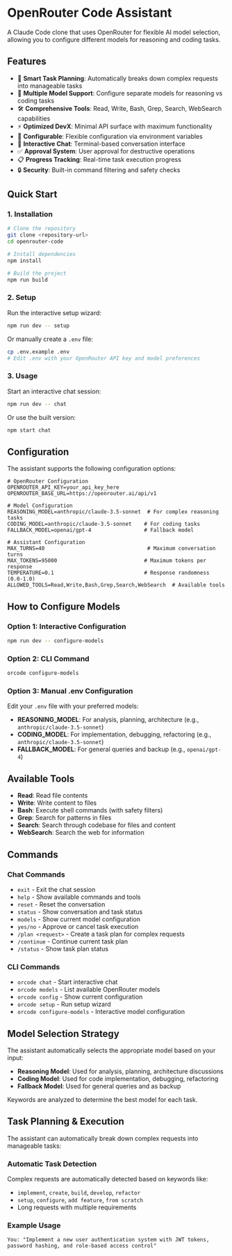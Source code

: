 # OpenRouter Code Assistant

A Claude Code clone that uses OpenRouter for flexible AI model selection, allowing you to configure different models for reasoning and coding tasks.

## Features

- 🧠 **Smart Task Planning**: Automatically breaks down complex requests into manageable tasks
- 🤖 **Multiple Model Support**: Configure separate models for reasoning vs coding tasks
- 🛠️ **Comprehensive Tools**: Read, Write, Bash, Grep, Search, WebSearch capabilities
- ⚡ **Optimized DevX**: Minimal API surface with maximum functionality
- 🔧 **Configurable**: Flexible configuration via environment variables
- 💬 **Interactive Chat**: Terminal-based conversation interface
- ✅ **Approval System**: User approval for destructive operations
- 📋 **Progress Tracking**: Real-time task execution progress
- 🔒 **Security**: Built-in command filtering and safety checks

## Quick Start

### 1. Installation

```bash
# Clone the repository
git clone <repository-url>
cd openrouter-code

# Install dependencies
npm install

# Build the project
npm run build
```

### 2. Setup

Run the interactive setup wizard:

```bash
npm run dev -- setup
```

Or manually create a `.env` file:

```bash
cp .env.example .env
# Edit .env with your OpenRouter API key and model preferences
```

### 3. Usage

Start an interactive chat session:

```bash
npm run dev -- chat
```

Or use the built version:

```bash
npm start chat
```

## Configuration

The assistant supports the following configuration options:

```env
# OpenRouter Configuration
OPENROUTER_API_KEY=your_api_key_here
OPENROUTER_BASE_URL=https://openrouter.ai/api/v1

# Model Configuration
REASONING_MODEL=anthropic/claude-3.5-sonnet  # For complex reasoning tasks
CODING_MODEL=anthropic/claude-3.5-sonnet    # For coding tasks
FALLBACK_MODEL=openai/gpt-4                 # Fallback model

# Assistant Configuration
MAX_TURNS=40                                 # Maximum conversation turns
MAX_TOKENS=95000                            # Maximum tokens per response
TEMPERATURE=0.1                             # Response randomness (0.0-1.0)
ALLOWED_TOOLS=Read,Write,Bash,Grep,Search,WebSearch  # Available tools
```

## How to Configure Models

### Option 1: Interactive Configuration
```bash
npm run dev -- configure-models
```

### Option 2: CLI Command
```bash
orcode configure-models
```

### Option 3: Manual .env Configuration
Edit your `.env` file with your preferred models:
- **REASONING_MODEL**: For analysis, planning, architecture (e.g., `anthropic/claude-3.5-sonnet`)
- **CODING_MODEL**: For implementation, debugging, refactoring (e.g., `anthropic/claude-3.5-sonnet`)  
- **FALLBACK_MODEL**: For general queries and backup (e.g., `openai/gpt-4`)

## Available Tools

- **Read**: Read file contents
- **Write**: Write content to files
- **Bash**: Execute shell commands (with safety filters)
- **Grep**: Search for patterns in files
- **Search**: Search through codebase for files and content
- **WebSearch**: Search the web for information

## Commands

### Chat Commands
- `exit` - Exit the chat session
- `help` - Show available commands and tools
- `reset` - Reset the conversation
- `status` - Show conversation and task status
- `models` - Show current model configuration
- `yes/no` - Approve or cancel task execution
- `/plan <request>` - Create a task plan for complex requests
- `/continue` - Continue current task plan
- `/status` - Show task plan status

### CLI Commands
- `orcode chat` - Start interactive chat
- `orcode models` - List available OpenRouter models
- `orcode config` - Show current configuration
- `orcode setup` - Run setup wizard
- `orcode configure-models` - Interactive model configuration

## Model Selection Strategy

The assistant automatically selects the appropriate model based on your input:

- **Reasoning Model**: Used for analysis, planning, architecture discussions
- **Coding Model**: Used for code implementation, debugging, refactoring
- **Fallback Model**: Used for general queries and as backup

Keywords are analyzed to determine the best model for each task.

## Task Planning & Execution

The assistant can automatically break down complex requests into manageable tasks:

### Automatic Task Detection
Complex requests are automatically detected based on keywords like:
- `implement`, `create`, `build`, `develop`, `refactor`
- `setup`, `configure`, `add feature`, `from scratch`
- Long requests with multiple requirements

### Example Usage
```
You: "Implement a new user authentication system with JWT tokens, password hashing, and role-based access control"